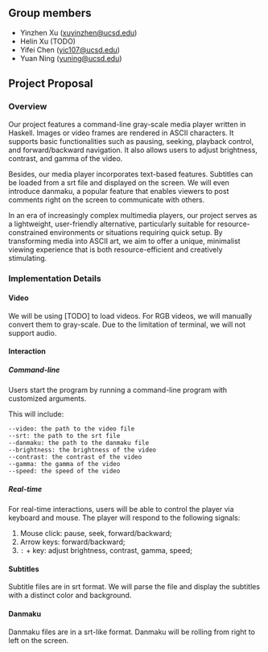 ## Group members

* Yinzhen Xu (xuyinzhen@ucsd.edu)
* Helin Xu (TODO)
* Yifei Chen (yic107@ucsd.edu)
* Yuan Ning (yuning@ucsd.edu)

## Project Proposal

### Overview

Our project features a command-line gray-scale media player written in Haskell. Images or video frames are rendered in ASCII characters. It supports basic functionalities such as pausing, seeking, playback control, and forward/backward navigation. It also allows users to adjust brightness, contrast, and gamma of the video.

Besides, our media player incorporates text-based features. Subtitles can be loaded from a srt file and displayed on the screen. We will even introduce danmaku, a popular feature that enables viewers to post comments right on the screen to communicate with others.

In an era of increasingly complex multimedia players, our project serves as a lightweight, user-friendly alternative, particularly suitable for resource-constrained environments or situations requiring quick setup. By transforming media into ASCII art, we aim to offer a unique, minimalist viewing experience that is both resource-efficient and creatively stimulating.

### Implementation Details

#### Video

We will be using [TODO] to load videos. For RGB videos, we will manually convert them to gray-scale. Due to the limitation of terminal, we will not support audio.

#### Interaction

##### Command-line

Users start the program by running a command-line program with customized arguments.

This will include:

```
--video: the path to the video file
--srt: the path to the srt file
--danmaku: the path to the danmaku file
--brightness: the brightness of the video
--contrast: the contrast of the video
--gamma: the gamma of the video
--speed: the speed of the video
```

##### Real-time

For real-time interactions, users will be able to control the player via keyboard and mouse. The player will respond to the following signals:
1. Mouse click: pause, seek, forward/backward;
2. Arrow keys: forward/backward;
3. `:` + key: adjust brightness, contrast, gamma, speed;

#### Subtitles

Subtitle files are in srt format. We will parse the file and display the subtitles with a distinct color and background.

#### Danmaku

Danmaku files are in a srt-like format. Danmaku will be rolling from right to left on the screen.
